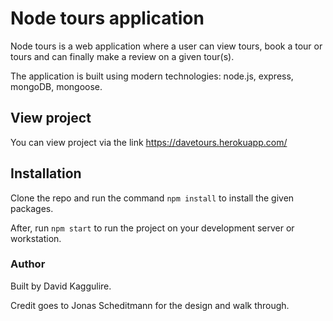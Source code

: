 # Node tours application
Node tours is a web application where a user can view tours, book a tour or tours and can finally make a review on a given tour(s).


The application is built using modern technologies: node.js, express, mongoDB, mongoose.

## View project
You can view project via the link
https://davetours.herokuapp.com/ 

## Installation
Clone the repo and run the command 
```npm install``` to install the given packages.

After, run ```npm start``` to run the project on your development server or workstation.

### Author
Built by David Kaggulire.

Credit goes to Jonas Scheditmann for the design and walk through.